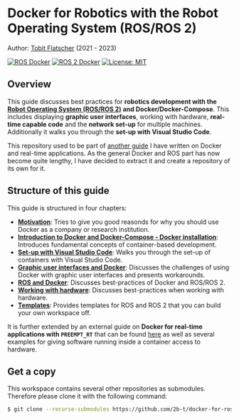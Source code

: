 # Docker for Robotics with the Robot Operating System (ROS/ROS 2)

Author: [Tobit Flatscher](https://github.com/2b-t) (2021 - 2023)

[![ROS Docker](https://github.com/2b-t/docker-for-ros/actions/workflows/build-ros.yml/badge.svg)](https://github.com/2b-t/docker-for-ros/actions/workflows/build-ros.yml) [![ROS 2 Docker](https://github.com/2b-t/docker-for-ros/actions/workflows/build-ros2.yml/badge.svg?branch=main)](https://github.com/2b-t/docker-for-ros/actions/workflows/build-ros2.yml) [![License: MIT](https://img.shields.io/badge/License-MIT-yellow.svg)](https://opensource.org/licenses/MIT)



## Overview

This guide discusses best practices for **robotics development with the [Robot Operating System (ROS/ROS 2)](https://www.ros.org/) and Docker/Docker-Compose**. This includes displaying **graphic user interfaces**, working with hardware, **real-time capable code** and the **network set-up** for multiple machines. Additionally it walks you through the **set-up with Visual Studio Code**.

This repository used to be part of [another guide](https://github.com/2b-t/docker-realtime) I have written on Docker and real-time applications. As the general Docker and ROS part has now become quite lengthy, I have decided to extract it and create a repository of its own for it.



## Structure of this guide

This guide is structured in four chapters:

- [**Motivation**](./doc/Motivation.md): Tries to give you good reasonds for why you should use Docker as a company or research institution.
- [**Introduction to Docker and Docker-Compose - Docker installation**](./doc/Introduction.md): Introduces fundamental concepts of container-based development.
- [**Set-up with Visual Studio Code**](./doc/VisualStudioCodeSetup.md): Walks you through the set-up of containers with Visual Studio Code.
- [**Graphic user interfaces and Docker**](./doc/Gui.md): Discusses the challenges of using Docker with graphic user interfaces and presents workarounds.
- [**ROS and Docker**](./doc/Ros.md): Discusses best-practices of Docker and ROS/ROS 2.
- [**Working with hardware**](./doc/WorkingWithHardware.md): Discusses best-practices when working with hardware.
- [**Templates**](./templates): Provides templates for ROS and ROS 2 that you can build your own workspace off.

It is further extended by an external guide on **Docker for real-time applications with `PREEMPT_RT`** that can be found [here](https://github.com/2b-t/docker-realtime) as well as several examples for giving software running inside a container access to hardware.

 

## Get a copy

This workspace contains several other repositories as submodules. Therefore please clone it with the following command:

```bash
$ git clone --recurse-submodules https://github.com/2b-t/docker-for-ros.git
```
